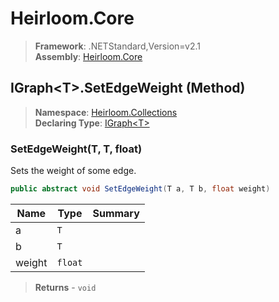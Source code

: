 # Heirloom.Core

> **Framework**: .NETStandard,Version=v2.1  
> **Assembly**: [Heirloom.Core][0]

## IGraph\<T>.SetEdgeWeight (Method)

> **Namespace**: [Heirloom.Collections][0]  
> **Declaring Type**: [IGraph\<T>][1]

### SetEdgeWeight(T, T, float)

Sets the weight of some edge.

```cs
public abstract void SetEdgeWeight(T a, T b, float weight)
```

| Name   | Type    | Summary |
|--------|---------|---------|
| a      | `T`     |         |
| b      | `T`     |         |
| weight | `float` |         |

> **Returns** - `void`

[0]: ../../../Heirloom.Core.md
[1]: ../IGraph[T].md
